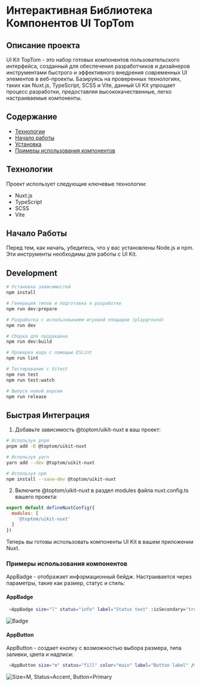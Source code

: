 # Интерактивная Библиотека Компонентов UI TopTom

## Описание проекта

UI Kit TopTom - это набор готовых компонентов пользовательского интерфейса, созданный для обеспечения разработчиков и дизайнеров инструментами быстрого и эффективного внедрения современных UI элементов в веб-проекты. Базируясь на проверенных технологиях, таких как Nuxt.js, TypeScript, SCSS и Vite, данный UI Kit упрощает процесс разработки, предоставляя высококачественные, легко настраиваемые компоненты.

## Содержание

- [Технологии](#технологии)
- [Начало работы](#начало-работы)
- [Установка](#установка)
- [Примеры использования компонентов](#примеры-использования-компонентов)

## Технологии

Проект использует следующие ключевые технологии:

- Nuxt.js
- TypeScript
- SCSS
- Vite

## Начало Работы

Перед тем, как начать, убедитесь, что у вас установлены Node.js и npm. Эти инструменты необходимы для работы с UI Kit.

## Development

```bash
# Установка зависимостей
npm install

# Генерация типов и подготовка к разработке
npm run dev:prepare

# Разработка с использованием игровой площадки (playground)
npm run dev

# Сборка для продакшена
npm run dev:build

# Проверка кода с помощью ESLint
npm run lint

# Тестирование с Vitest
npm run test
npm run test:watch

# Выпуск новой версии
npm run release
```

## Быстрая Интеграция

1. Добавьте зависимость @toptom/uikit-nuxt в ваш проект:

```bash
# Используя pnpm
pnpm add -D @toptom/uikit-nuxt

# Используя yarn
yarn add --dev @toptom/uikit-nuxt

# Используя npm
npm install --save-dev @toptom/uikit-nuxt
```

2. Включите @toptom/uikit-nuxt в раздел modules файла nuxt.config.ts вашего проекта:

```js
export default defineNuxtConfig({
  modules: [
    '@toptom/uikit-nuxt'
  ]
})
```

Теперь вы готовы использовать компоненты UI Kit в вашем приложении Nuxt.

### Примеры использования компонентов
AppBadge - отображает информационный бейдж. Настраивается через параметры, такие как размер, статус и стиль:
#### AppBadge
```bash
 <AppBadge size="l" status="info" label="Status text" :isSecondary="true" />
```
![Badge](https://github.com/slecnabota/test/assets/85954194/31d33277-4548-432d-bb64-637ff0dc6098)

#### AppButton
AppButton - создает кнопку с возможностью выбора размера, типа заливки, цвета и надписи:
```bash
 <AppButton size="m" status="fill" color="main" label="Button label" />
```
![Size=M, Status=Accent, Button=Primary](https://github.com/slecnabota/test/assets/85954194/116691f4-a14c-4656-9f4d-af9ff400fae1)

